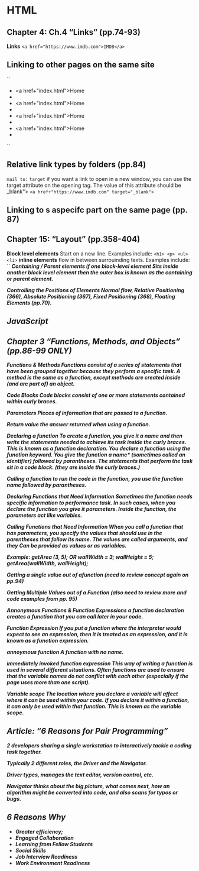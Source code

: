 # HTML

## Chapter 4: Ch.4 “Links” (pp.74-93)

**Links**
``<a href="https://www.imdb.com">IMDB</a>``

## Linking to other pages on the same site

``<p>
    <ul>
      <li><a href+"index.html">Home</a><li>
      <li><a href+"index.html">Home</a><li>
      <li><a href+"index.html">Home</a><li>
      <li><a href+"index.html">Home</a><li>
    </ul>
  </p>``

## Relative link types by folders (pp.84)

``mail to:``
``target`` if you want a link to open in a new window, you can use the target attribute on the opening <a> tag. The value of this attribute should be _blank">
``<a href+"https://www.imdb.com" target="_blank">``
<!-- Internet Movie Database</a> (opens in new window) -->

## Linking to s aspecifc part on the same page (pp. 87)

## Chapter 15: “Layout” (pp.358-404)

**Block level elements** Start on a new line. Examples include: ``<h1> <p> <ul> <li>``
**inline elements** flow in between surrouinding texts. Examples include: ``<img> <b> <i>
**Containing / Parent elements** if one block-level element Sits inside another block level element then the outer box is known as the containing or parent element.

**Controlling the Positions of Elements** Normal flow, Relative Positioning (366), Absolute Positioning (367), Fixed Positioning (368), Floating Elements (pp.70).

<!-- Note: This layout chapter is BIG. Focus your attention on understanding the core concepts presented on pp.358-364, and look at the code samples on the website that accompanies the textbook. You will have another reading assignment on this chapter, so do not try to digest it all now. -->

## JavaScript

## Chapter 3 “Functions, Methods, and Objects” (pp.86-99 ONLY)

**Functions & Methods** Functions consist of a series of statements that have been grouped together because they perform a specific task. A method is the same as a function, except methods are created inside (and are part of) an object.

**Code Blocks** Code blocks consist of one or more statements contained within curly braces.

**Parameters** Pieces of information that are passed to a function.

**Return value** the answer returned when using a function. 

**Declaring a function** To create a function, you give it a name and then write the statements needed to achieve its task inside the curly braces. This is known as a function declaration. You declare a **function** using the function keyword. You give the function a *name** (sometimes called an identifier) followed by parantheses. The **statements** that perform the task sit in a code block. (they are inside the curly braces.)

**Calling a function** to run the code in the function, you use the function name followed by parantheses.

**Declaring Functions that Need Information**  Sometimes the function needs specific information to performance task. In such cases, when you declare the function you give it parameters. Inside the function, the parameters act like variables.

**Calling Functions that Need Information** When you call a function that has parameters, you specify the values that should use in the parentheses that follow its name. The values are called arguments, and they Can be provided as values or as variables.

Example: getArea (3, 5);
OR
wallWidth = 3;
wallHeight = 5;
getArea(wallWidth, wallHeight);

**Getting a single value out of afunction** (need to review concept again on pp.94)

**Getting Multiple Values out of a Function** (also need to review more and code examples from pp. 95)

**Annonymous Functions & Function Expressions** a **function declaration** creates a function that you can call later in your code. 

**Function Expression** If you put a function where the interpreter would expect to see an expression, then it is treated as an expression, and it is known as a function expression.

**annoymous function** A function with no name.

**immediately invoked function expression** This way of writing a function is used in several different situations. Often functions are used to ensure that the variable names do not conflict with each other (especially if the page uses more than one script).

**Variable scope** The location where you declare a variable will affect where it can be used within your code. If you declare it within a function, it can only be used within that function. This is known as the variable scope.

## Article: “6 Reasons for Pair Programming”

2 developers sharing a single workstation to interactively tackle a coding task together.

Typically 2 different roles, the Driver and the Navigator.

Driver types, manages the text editor, version control, etc.

Navigator thinks about the big picture, what comes next, how an algorithm might be converted into code, and also scans for typos or bugs.

## 6 Reasons Why

- Greater efficiency;
- Engaged Collaboration
- Learning from Fellow Students
- Social Skills
- Job Interview Readiness
- Work Environment Readiness
